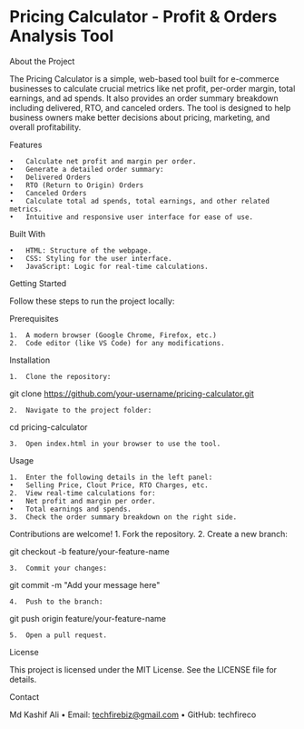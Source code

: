 # Pricing Calculator - Profit & Orders Analysis Tool

About the Project

The Pricing Calculator is a simple, web-based tool built for e-commerce businesses to calculate crucial metrics like net profit, per-order margin, total earnings, and ad spends. It also provides an order summary breakdown including delivered, RTO, and canceled orders. The tool is designed to help business owners make better decisions about pricing, marketing, and overall profitability.

Features

	•	Calculate net profit and margin per order.
	•	Generate a detailed order summary:
	•	Delivered Orders
	•	RTO (Return to Origin) Orders
	•	Canceled Orders
	•	Calculate total ad spends, total earnings, and other related metrics.
	•	Intuitive and responsive user interface for ease of use.

Built With

	•	HTML: Structure of the webpage.
	•	CSS: Styling for the user interface.
	•	JavaScript: Logic for real-time calculations.

Getting Started

Follow these steps to run the project locally:

Prerequisites

	1.	A modern browser (Google Chrome, Firefox, etc.)
	2.	Code editor (like VS Code) for any modifications.

Installation

	1.	Clone the repository:

git clone https://github.com/your-username/pricing-calculator.git


	2.	Navigate to the project folder:

cd pricing-calculator


	3.	Open index.html in your browser to use the tool.

Usage

	1.	Enter the following details in the left panel:
	•	Selling Price, Clout Price, RTO Charges, etc.
	2.	View real-time calculations for:
	•	Net profit and margin per order.
	•	Total earnings and spends.
	3.	Check the order summary breakdown on the right side.

Contributions are welcome!
	1.	Fork the repository.
	2.	Create a new branch:

git checkout -b feature/your-feature-name


	3.	Commit your changes:

git commit -m "Add your message here"


	4.	Push to the branch:

git push origin feature/your-feature-name


	5.	Open a pull request.

License

This project is licensed under the MIT License. See the LICENSE file for details.

Contact

Md Kashif Ali
	•	Email: techfirebiz@gmail.com
	•	GitHub: techfireco
